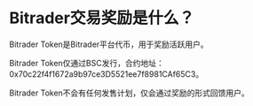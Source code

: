 # Bitrader交易奖励是什么？

Bitrader Token是Bitrader平台代币，用于奖励活跃用户。

Bitrader Token仅通过BSC发行，合约地址：0x70c22f4f1672a9b97ce3D5521ee7f8981CAf65C3。

Bitrader Token不会有任何发售计划，仅会通过奖励的形式回馈用户。

